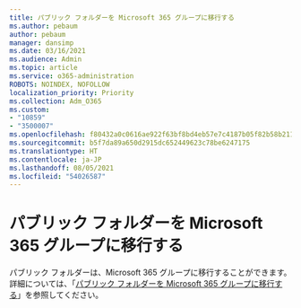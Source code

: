 ```yaml
---
title: パブリック フォルダーを Microsoft 365 グループに移行する
ms.author: pebaum
author: pebaum
manager: dansimp
ms.date: 03/16/2021
ms.audience: Admin
ms.topic: article
ms.service: o365-administration
ROBOTS: NOINDEX, NOFOLLOW
localization_priority: Priority
ms.collection: Adm_O365
ms.custom:
- "10859"
- "3500007"
ms.openlocfilehash: f80432a0c0616ae922f63bf8bd4eb57e7c4187b05f82b58b21106a7f0c7863a0
ms.sourcegitcommit: b5f7da89a650d2915dc652449623c78be6247175
ms.translationtype: HT
ms.contentlocale: ja-JP
ms.lasthandoff: 08/05/2021
ms.locfileid: "54026587"
---
```

# <a name="migrate-public-folders-to-microsoft-365-groups"></a>パブリック フォルダーを Microsoft 365 グループに移行する

パブリック フォルダーは、Microsoft 365 グループに移行することができます。 詳細については、「[パブリック フォルダーを Microsoft 365 グループに移行する](https://aka.ms/PFToM365Group)」を参照してください。
